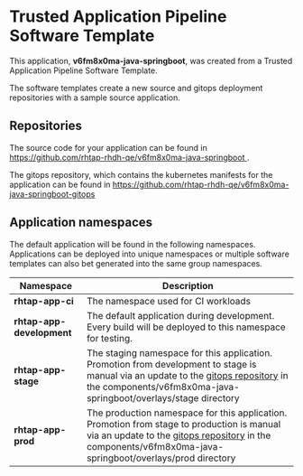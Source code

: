 # Trusted Application Pipeline Software Template

This application, **v6fm8x0ma-java-springboot**, was created from a Trusted Application Pipeline Software Template.

The software templates create a new source and gitops deployment repositories with a sample source application. 

## Repositories

The source code for your application can be found in [https://github.com/rhtap-rhdh-qe/v6fm8x0ma-java-springboot ](https://github.com/rhtap-rhdh-qe/v6fm8x0ma-java-springboot ).
 
The gitops repository, which contains the kubernetes manifests for the application can be found in 
[https://github.com/rhtap-rhdh-qe/v6fm8x0ma-java-springboot-gitops ](https://github.com/rhtap-rhdh-qe/v6fm8x0ma-java-springboot-gitops ) 

## Application namespaces 

The default application will be found in the following namespaces. Applications can be deployed into unique namespaces or multiple software templates can also bet generated into the same group namespaces.  

|  Namespace   |  Description   |  
| -------- | -------- |
| **rhtap-app-ci** | The namespace used for CI workloads |
| **rhtap-app-development** | The default application during development. Every build will be deployed to this namespace for testing. |
| **rhtap-app-stage** | The staging namespace for this application. Promotion from development to stage is manual via an update to the [gitops repository](https://github.com/rhtap-rhdh-qe/v6fm8x0ma-java-springboot-gitops ) in the components/v6fm8x0ma-java-springboot/overlays/stage directory |
| **rhtap-app-prod** | The production namespace for this application. Promotion from stage to production is manual via an update to the [gitops repository](https://github.com/rhtap-rhdh-qe/v6fm8x0ma-java-springboot-gitops ) in the components/v6fm8x0ma-java-springboot/overlays/prod directory |